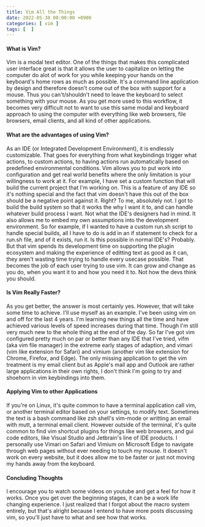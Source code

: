 ```yaml
---
title: Vim All the Things
date: 2022-05-30 08:00:00 +0900
categories: [ vim ]
tags: [  ]
---
```


#### What is Vim?

Vim is a modal text editor.  One of the things that makes this complicated user interface great is that it allows the user to capitalize on letting the computer do alot of work for you while keeping your hands on the keyboard's home rows as much as possible.  It's a command line application by design and therefore doesn't come out of the box with support for a mouse.  Thus you can't/shouldn't need to leave the keyboard to select something with your mouse.  As you get more used to this workflow, it becomes very difficult not to want to use this same modal and keyboard approach to using the computer with everything like web browsers, file browsers, email clients, and all kind of other applications.

#### What are the advantages of using Vim?

As an IDE (or Integrated Development Environment), it is endlessly customizable.  That goes for everything from what keybindings trigger what actions, to custom actions, to having actions run automatically based on predefined environmental conditions.  Vim allows you to put work into configuration and get real world benefits where the only limitation is your willingness to work at it.  For example, I have set a custom function that will build the current project that I'm working on.  This is a feature of any IDE so it's nothing special and the fact that vim doesn't have this out of the box should be a negative point against it.  Right?  To me, absolutely not.  I got to build the build system so that it works the why I want it to, and can handle whatever build process I want.  Not what the IDE's designers had in mind.  It also allows me to embed my own assumptions into the development environment.  So for example, if I wanted to have a custom run.sh script to handle special builds, all I have to do is add in an if statement to check for a run.sh file, and of it exists, run it.  Is this possible in normal IDE's?  Probably.  But that vim spends its development time on supporting the plugin ecosystem and making the experience of editting text as good as it can, they aren't wasting time trying to handle every usecase possible.  That becomes the job of each user trying to use vim.  It can grow and change as you do, when you want it to and how you need it to.  Not how the devs think you should.

#### Is Vim Really Faster?

As you get better, the answer is most certainly yes.  However, that will take some time to achieve.  I'll use myself as an example.  I've been using vim on and off for the last 4 years.  I'm learning new things all the time and have achieved various levels of speed increases during that time.  Though I'm still very much new to the whole thing at the end of the day.  So far I've got vim configured pretty much on par or better than any IDE that I've tried, vifm (aka vim file manager) in the extreme early stages of adaption, and vimari (vim like extension for Safari) and vimium (another vim  like extension for Chrome, Firefox, and Edge).  The only missing application to get the vim treatment is my email client but as Apple's mail app and Outlook are rather large applications in their own rights, I don't think I'm going to try and shoehorn in vim keybindings into them.

#### Applying Vim to other Applications

If you're on Linux, it's quite common to have a terminal application call vim, or another terminal editor based on your settings, to modify text.  Sometimes the text is a bash command like zsh shell's vim-mode or writting an email with mutt, a terminal email client.  However outside of the terminal, it's quite common to find vim shortcut plugins for things like web browsers, and gui code editors, like Visual Studio and Jetbrain's line of IDE products.  I personally use Vimari on Safari and Vimium on Microsoft Edge to navigate through web pages without ever needing to touch my mouse.  It doesn't work on every website, but it does allow me to be faster or just not moving my hands away from the keyboard.

#### Concluding Thoughts

I encourage you to watch some videos on youtube and get a feel for how it works.  Once you get over the beginning stages, it can be a work life changing experience.  I just realized that I forgot about the macro system entirely, but that's alright because I entend to have more posts discussing vim, so you'll just have to what and see how that works.



